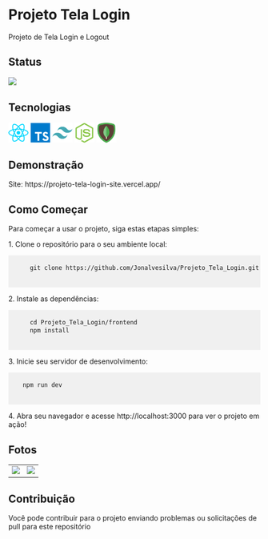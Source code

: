 <h1>Projeto Tela Login</h1>
<p>Projeto de Tela Login e Logout</p>
<h2>Status</h2>
<img src="https://img.shields.io/badge/Finalizado-28a745"/>
<h2>Tecnologias</h2>
<p>
  <img src="https://github.com/Jonalvesilva/Jonalvesilva/blob/main/react.png" alt="react" heigth=40 width=40/>
  <img src="https://github.com/Jonalvesilva/Jonalvesilva/blob/main/typescript.png" alt="typescript" heigth=40 width=40/>
  <img src="https://github.com/Jonalvesilva/Jonalvesilva/blob/main/tailwind.png" alt="tailwind" heigth=40 width=40/>
  <img src="https://github.com/Jonalvesilva/Jonalvesilva/blob/main/node.png" alt="node" heigth=40 width=40/>
   <img src="https://github.com/Jonalvesilva/Jonalvesilva/blob/main/mongo.png" alt="mongo" heigth=40 width=40/>
</p>
<h2>Demonstração</h2>
<p>Site: https://projeto-tela-login-site.vercel.app/</p>
<h2>Como Começar</h2>
<p>Para começar a usar o projeto, siga estas etapas simples:</p>
<p>1. Clone o repositório para o seu ambiente local:</p>
<div style="background-color:#f0f0f0;">
  <pre>
    <code>
      git clone https://github.com/Jonalvesilva/Projeto_Tela_Login.git
    </code>
  </pre>
</div>
<p>2. Instale as dependências:</p>
<div style="background-color:#f0f0f0;">
  <pre>
    <code>
      cd Projeto_Tela_Login/frontend
      npm install
    </code>
  </pre>
</div>
<p>3. Inicie seu servidor de desenvolvimento:</p>
<div style="background-color:#f0f0f0;">
  <pre>
    <code>
    npm run dev
    </code>
  </pre>
</div>
<p>4. Abra seu navegador e acesse http://localhost:3000 para ver o projeto em ação!</p>
<h2>Fotos</h2>
<table>
  <tr>
    <td><img src="https://media.licdn.com/dms/image/D4D2DAQFLr9bHxR2xnA/profile-treasury-image-shrink_800_800/0/1713963129579?e=1714572000&v=beta&t=it9o1wyhxV3rE6_uB0I5Sioy-nH2GNmct9_3KRqTQ7c" 
          width=500/></td>
    <td> <img src="https://media.licdn.com/dms/image/D4D2DAQG-V4D9cFxaTQ/profile-treasury-image-shrink_800_800/0/1713963153335?e=1714572000&v=beta&t=f7l-jDR6IgFQPWYlEEGjmkTlSak5QLcq86fX_M4Sbnw" 
           width=500/></td>
  </tr>
</table>
<h2>Contribuição</h2>
<p>Você pode contribuir para o projeto enviando problemas ou solicitações de pull para este repositório</p>
